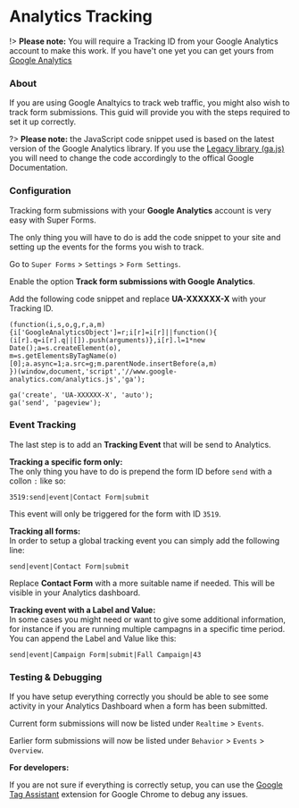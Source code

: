 # Analytics Tracking

!> **Please note:** You will require a Tracking ID from your Google Analytics account to make this work. If you have't one yet you can get yours from [Google Analytics](https://developers.google.com/analytics/devguides/collection/analyticsjs/)

### About

If you are using Google Analtyics to track web traffic, you might also wish to track form submissions. This guid will provide you with the steps required to set it up correctly.

?> **Please note:** the JavaScript code snippet used is based on the latest version of the Google Analytics library. If you use the [Legacy library (ga.js)](https://developers.google.com/analytics/devguides/collection/gajs/) you will need to change the code accordingly to the offical Google Documentation.


### Configuration

Tracking form submissions with your **Google Analytics** account is very easy with Super Forms.

The only thing you will have to do is add the code snippet to your site and setting up the events for the forms you wish to track.

Go to `Super Forms` > `Settings` > `Form Settings`.

Enable the option **Track form submissions with Google Analytics**.

Add the following code snippet and replace **UA-XXXXXX-X** with your Tracking ID.

	(function(i,s,o,g,r,a,m){i['GoogleAnalyticsObject']=r;i[r]=i[r]||function(){
	(i[r].q=i[r].q||[]).push(arguments)},i[r].l=1*new Date();a=s.createElement(o),
	m=s.getElementsByTagName(o)[0];a.async=1;a.src=g;m.parentNode.insertBefore(a,m)
	})(window,document,'script','//www.google-analytics.com/analytics.js','ga');
	 
	ga('create', 'UA-XXXXXX-X', 'auto');
	ga('send', 'pageview');


### Event Tracking

The last step is to add an **Tracking Event** that will be send to Analytics.

**Tracking a specific form only:**<br />
The only thing you have to do is prepend the form ID before `send` with a collon `:` like so:

`3519:send|event|Contact Form|submit`

This event will only be triggered for the form with ID `3519`.


**Tracking all forms:**<br />
In order to setup a global tracking event you can simply add the following line:

`send|event|Contact Form|submit`

Replace **Contact Form** with a more suitable name if needed. This will be visible in your Analytics dashboard.


**Tracking event with a Label and Value:**<br />
In some cases you might need or want to give some additional information, for instance if you are running multiple campagns in a specific time period. You can append the Label and Value like this:

`send|event|Campaign Form|submit|Fall Campaign|43`


### Testing & Debugging


If you have setup everything correctly you should be able to see some activity in your Analytics Dashboard when a form has been submitted.

Current form submissions will now be listed under `Realtime` > `Events`.

Earlier form submissions will now be listed under `Behavior` > `Events` > `Overview`.

**For developers:**

If you are not sure if everything is correctly setup, you can use the [Google Tag Assistant](https://chrome.google.com/webstore/detail/tag-assistant-by-google/kejbdjndbnbjgmefkgdddjlbokphdefk?hl=en) extension for Google Chrome to debug any issues.
